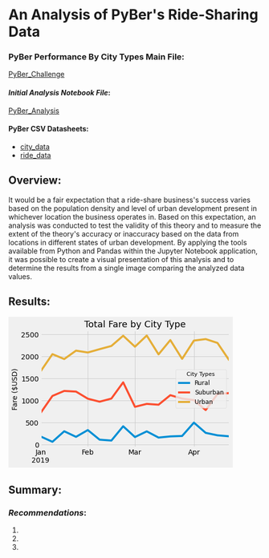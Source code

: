 # An Analysis of PyBer's Ride-Sharing Data

### PyBer Performance By City Types Main File:
[PyBer_Challenge](PyBer_Challenge.ipynb)

#### *Initial Analysis Notebook File*:
[PyBer_Analysis](PyBer_Analysis.ipynb)

#### PyBer CSV Datasheets:
- [city_data](Resources/city_data.csv)
- [ride_data](Resources/ride_data.csv)

## **Overview**:
  It would be a fair expectation that a ride-share business's success varies based on the population density and level of urban development present in whichever location the business operates in. Based on this expectation, an analysis was conducted to test the validity of this theory and to measure the extent of the theory's accuracy or inaccuracy based on the data from locations in different states of urban development. By applying the tools available from Python and Pandas within the Jupyter Notebook application, it was possible to create a visual presentation of this analysis and to determine the results from a single image comparing the analyzed data values.

## **Results**:

![PyBer_city_fare_summary](analysis/PyBer_city_fare_summary.png)


## **Summary**:

### *Recommendations*:
1. 
2. 
3. 
